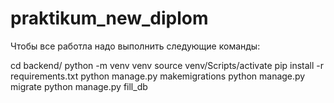 # praktikum_new_diplom

Чтобы все работла надо выполнить следующие команды:

cd backend/
python -m venv venv
source venv/Scripts/activate
pip install -r requirements.txt
python manage.py makemigrations
python manage.py migrate
python manage.py fill_db